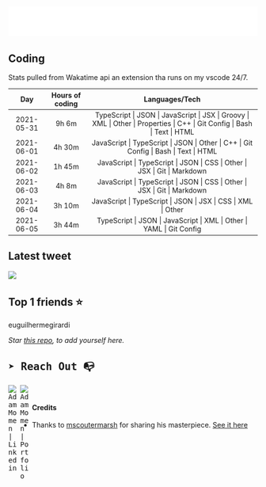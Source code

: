
![test image size](/assets/welcome_message.gif)

## Coding
Stats pulled from Wakatime api an extension tha runs on my vscode 24/7.

|Day|Hours of coding|Languages/Tech|
|:-:|:-:|:-:|
|2021-05-31|9h 6m|TypeScript &#124; JSON &#124; JavaScript &#124; JSX &#124; Groovy &#124; XML &#124; Other &#124; Properties &#124; C++ &#124; Git Config &#124; Bash &#124; Text &#124; HTML|
|2021-06-01|4h 30m|JavaScript &#124; TypeScript &#124; JSON &#124; Other &#124; C++ &#124; Git Config &#124; Bash &#124; Text &#124; HTML|
|2021-06-02|1h 45m|JavaScript &#124; TypeScript &#124; JSON &#124; CSS &#124; Other &#124; JSX &#124; Git &#124; Markdown|
|2021-06-03|4h 8m|JavaScript &#124; TypeScript &#124; JSON &#124; CSS &#124; Other &#124; JSX &#124; Git &#124; Markdown|
|2021-06-04|3h 10m|JavaScript &#124; TypeScript &#124; JSON &#124; JSX &#124; CSS &#124; XML &#124; Other|
|2021-06-05|3h 44m|TypeScript &#124; JSON &#124; JavaScript &#124; XML &#124; Other &#124; YAML &#124; Git Config|

## Latest tweet
[<img src="<tweet-image-url>" width="400">](<tweet-url>)

## Top 1 friends ⭐️
euguilhermegirardi

*Star [this repo](https://github.com/AdamMomen/AdamMomen), to add yourself here.*


<samp>

## ➤ Reach Out :mailbox_with_no_mail:

>
  <a href="https://www.linkedin.com/in/adam-momen-99596275/">
     <img align="left" alt="Adam Momen | Linkedin" width="24px" src="./assets/Linkedin.svg" />
   </a>

   <a href="https://adammomen.com/">
     <img align="left" alt="Adam Momen | Portfolio" width="24px" src="./assets/web.svg" />
   </a>

</samp>

<br>

#### Credits
* Thanks to [mscoutermarsh](https://github.com/mscoutermarsh) for sharing his masterpiece. [See it here](https://github.com/mscoutermarsh/mscoutermarsh)